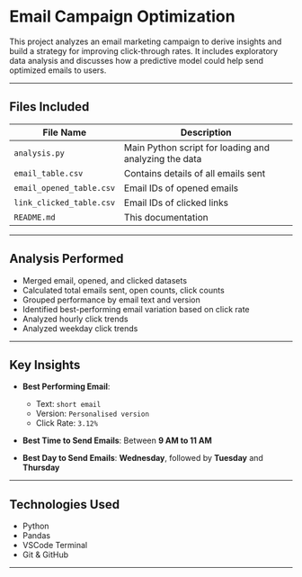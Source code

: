 # Email Campaign Optimization

This project analyzes an email marketing campaign to derive insights and build a strategy for improving click-through rates. It includes exploratory data analysis and discusses how a predictive model could help send optimized emails to users.

---

##  Files Included

| File Name               | Description                                      |
|------------------------|--------------------------------------------------|
| `analysis.py`          | Main Python script for loading and analyzing the data |
| `email_table.csv`      | Contains details of all emails sent              |
| `email_opened_table.csv` | Email IDs of opened emails                     |
| `link_clicked_table.csv` | Email IDs of clicked links                     |
| `README.md`            | This documentation                              |

---

##  Analysis Performed

-  Merged email, opened, and clicked datasets
-  Calculated total emails sent, open counts, click counts
-  Grouped performance by email text and version
-  Identified best-performing email variation based on click rate
-  Analyzed hourly click trends
-  Analyzed weekday click trends

---

##  Key Insights

- **Best Performing Email**:
  - Text: `short email`
  - Version: `Personalised version`
  - Click Rate: `3.12%`

- **Best Time to Send Emails**: Between **9 AM to 11 AM**
- **Best Day to Send Emails**: **Wednesday**, followed by **Tuesday** and **Thursday**

---

##  Technologies Used

- Python 
- Pandas 
- VSCode Terminal
- Git & GitHub

---

